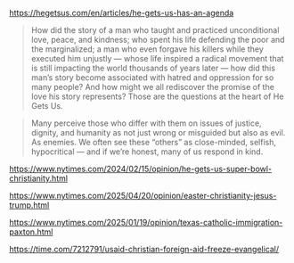 

https://hegetsus.com/en/articles/he-gets-us-has-an-agenda

> How did the story of a man who taught and practiced unconditional love, peace, and kindness; who spent his life defending the poor and the marginalized; a man who even forgave his killers while they executed him unjustly — whose life inspired a radical movement that is still impacting the world thousands of years later — how did this man’s story become associated with hatred and oppression for so many people? And how might we all rediscover the promise of the love his story represents? Those are the questions at the heart of He Gets Us.

> Many perceive those who differ with them on issues of justice, dignity, and humanity as not just wrong or misguided but also as evil. As enemies. We often see these “others” as close-minded, selfish, hypocritical — and if we’re honest, many of us respond in kind.


https://www.nytimes.com/2024/02/15/opinion/he-gets-us-super-bowl-christianity.html

https://www.nytimes.com/2025/04/20/opinion/easter-christianity-jesus-trump.html

https://www.nytimes.com/2025/01/19/opinion/texas-catholic-immigration-paxton.html

https://time.com/7212791/usaid-christian-foreign-aid-freeze-evangelical/


